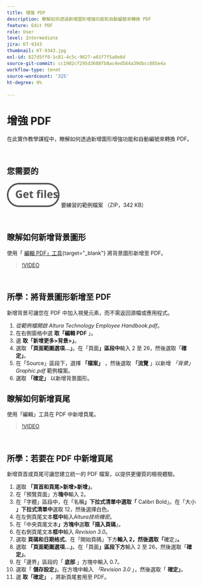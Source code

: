 ```yaml
---
title: 增強 PDF
description: 瞭解如何透過新增圖形增強功能和自動編號來轉換 PDF
feature: Edit PDF
role: User
level: Intermediate
jira: KT-9343
thumbnail: KT-9343.jpg
exl-id: 827d5ff0-1c81-4c5c-9627-a01f7f5a8e6d
source-git-commit: cc1902cf295d3608fb8ac4ed564a39dbcc885e4a
workflow-type: tm+mt
source-wordcount: '325'
ht-degree: 0%

---
```


# 增強 PDF

在此實作教學課程中，瞭解如何透過新增圖形增強功能和自動編號來轉換 PDF。

<br>

## 您需要的

[![取得檔案](../assets/Getfiles.svg)](../assets/Enhance.zip)
要練習的範例檔案 （ZIP，342 KB）

<br>

## 瞭解如何新增背景圖形

使用「 [編輯 PDF」工具](https://www.adobe.com/tw/acrobat/online/pdf-editor.html){target="_blank"} 將背景圖形新增至 PDF。

>[!VIDEO](https://video.tv.adobe.com/v/3443828?hidetitle=true&captions=chi_hant)

<br>

## 所學：將背景圖形新增至 PDF

新增背景可讓您在 PDF 中加入視覺元素，而不需返回源檔或應用程式。

1. *從範例檔開啟 Altura Technology Employee Handbook.pdf*。
1. 在右側窗格中選 **取「編輯 PDF** 」。
1. 選 **取「新增更多>背景>」**。
1. 選取 **「頁面範圍選項...」**。在「頁面&#x200B;**」區段中**&#x200B;輸入 2 至 26，然後選取「**確定」**。
1. 在「Source」區段下，選擇 **「檔案」** ，然後選取 **「流覽** 」以新增 *「背景」Graphic.pdf* 範例檔案。
1. 選取 **「確定」** 以新增背景圖形。

## 瞭解如何新增頁尾

使用「編輯」工具在 PDF 中新增頁尾。

>[!VIDEO](https://video.tv.adobe.com/v/3437744?hidetitle=true&captions=chi_hant)

<br>

## 所學：若要在 PDF 中新增頁尾

新增頁首或頁尾可讓您建立統一的 PDF 檔案，以提供更優質的檢視體驗。

1. 選取 **「頁首和頁尾>新增>新增」**。
1. 在「預覽頁面」方&#x200B;**塊中**&#x200B;輸入 2。
1. 在「字體」區段中，在「名稱&#x200B;**」下拉式清單中選取「** Calibri Bold」。在「大小&#x200B;**」下拉式清單中**&#x200B;選取 12，然後選擇白色。
1. 在左側頁尾文本&#x200B;**框中**&#x200B;輸入&#x200B;*Altura技術機密*。
1. 在「中央頁尾文本&#x200B;**」方塊中**&#x200B;選&#x200B;**取「插入頁碼**」。
1. 在右側頁尾文本&#x200B;**框中**&#x200B;輸入 *Revision 3.0*。
1. 選取 **頁碼和日期格式**。在「開始頁碼」下方&#x200B;**輸入 2，然後選取「**&#x200B;確定」**。**
1. 選取 **「頁面範圍選項...」**。在「頁面&#x200B;**」區段下方**&#x200B;輸入 2 至 26，然後選取「**確定」**。
1. 在「邊界」區段的「 **底部** 」方塊中輸入 0.7。
1. 選取「 **儲存設定」**。在方塊中輸入 *「Revision 3.0* 」，然後選取「 **確定」**。
1. 選 **取「確定」** ，將新頁尾套用至 PDF。

